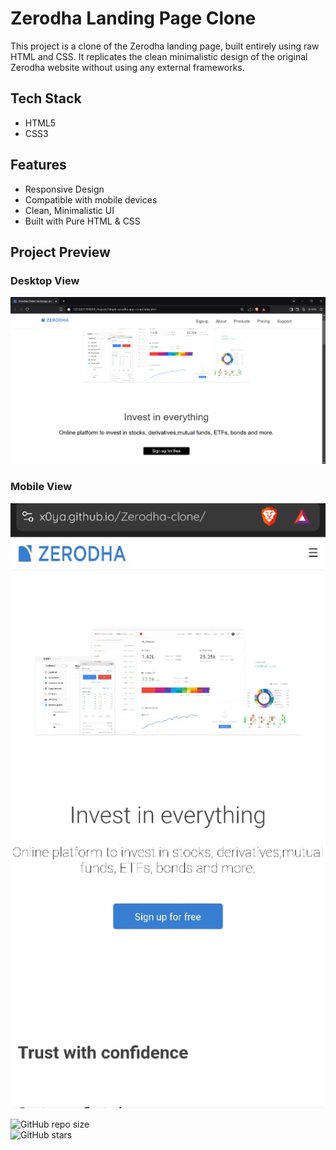 # Zerodha Landing Page Clone
This project is a clone of the Zerodha landing page, built entirely using raw HTML and CSS. It replicates the clean minimalistic design of the original Zerodha website without using any external frameworks.
## Tech Stack  
- HTML5  
- CSS3 
## Features  
- Responsive Design
- Compatible with mobile devices  
- Clean, Minimalistic UI  
- Built with Pure HTML & CSS
## Project Preview  

### Desktop View
![Zerodha Landing Page Clone](./Img/Screenshot.png)

### Mobile View
![Zerodha Landing Page Clone](Img/Screenshot2.png)


![GitHub repo size](https://img.shields.io/github/repo-size/x0ya/Zerodha-clone)  
![GitHub stars](https://img.shields.io/github/stars/x0ya/Zerodha-clone?style=social)  

